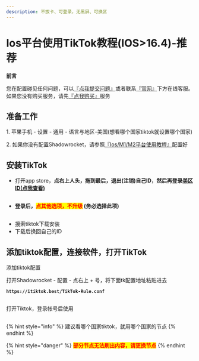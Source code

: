 ```yaml
---
description: 不拔卡、可登录，无黑屏、可换区
---
```


# Ios平台使用TikTok教程(IOS>16.4)-推荐

**前言**

您在配置碰见任何问题，可以[『点我提交问题』](https://www.lengjiao.me/submitticket.php)或者联系[『官网』](https://www.lengjiao.me)下方在线客服。如果您没有购买服务，请先[『点我购买』](https://www.lengjiao.me/cart.php)服务

## 准备工作

1\. 苹果手机 - 设置 - 通用 - 语言与地区-美国(想看哪个国家tiktok就设置哪个国家)

2\. 如果你没有配置Shadowrocket，请参照[『Ios/M1/M2平台使用教程』](../wiki/ios.md)配置好

## 安装TikTok

* 打开app store，**点右上人头，拖到最后，退出(注销)自己ID**，**然后再登录**[**美区ID(点我查看)**](https://www.lengjiao.me/index.php?rp=/knowledgebase/2/IosID.html)

<div align="left"><figure><img src="https://pic.imgdb.cn/item/65a2b909871b83018acd1255.png" alt=""><figcaption></figcaption></figure></div>

* **登录后，**<mark style="color:red;">**点其他选项，不升级**</mark>**&#x20;(务必选择此项)**

<div align="left"><figure><img src="https://pic.imgdb.cn/item/65a2b909871b83018acd132c.png" alt=""><figcaption></figcaption></figure></div>

* 搜索tiktok下载安装
* 下载后换回自己的ID

## 添加tiktok配置，连接软件，打开TikTok

添加tiktok配置

打开Shadowrocket - 配置 - 点右上 + 号，将下面tk配置地址粘贴进去

<pre><code><strong>https://itiktok.best/TikTok-Rule.conf
</strong></code></pre>

<div align="left"><figure><img src="https://pic1.imgdb.cn/item/67fe082a88c538a9b5d18403.png" alt=""><figcaption></figcaption></figure></div>

打开Tiktok，登录帐号后使用

<div align="left"><figure><img src="https://pic.imgdb.cn/item/65a2b9e6871b83018ad0a9b5.png" alt=""><figcaption></figcaption></figure></div>

{% hint style="info" %}
&#x20;建议看哪个国家tiktok，就用哪个国家的节点
{% endhint %}

{% hint style="danger" %}
<mark style="color:red;">**部分节点无法刷出内容，请更换节点**</mark>
{% endhint %}

